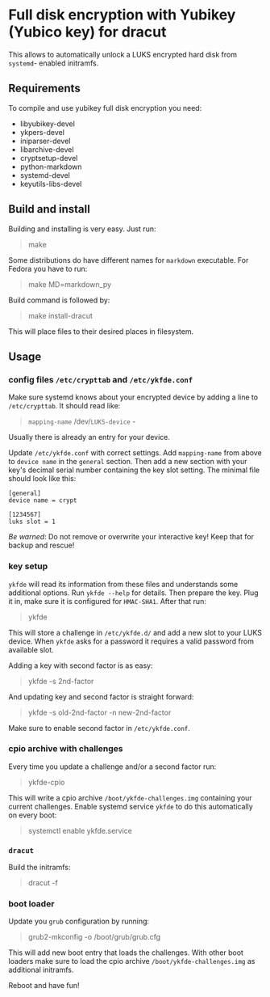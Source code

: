 Full disk encryption with Yubikey (Yubico key) for dracut
=========================================================

This allows to automatically unlock a LUKS encrypted hard disk from `systemd`-
enabled initramfs.

Requirements
------------

To compile and use yubikey full disk encryption you need:

* libyubikey-devel
* ykpers-devel
* iniparser-devel
* libarchive-devel
* cryptsetup-devel
* python-markdown
* systemd-devel
* keyutils-libs-devel

Build and install
-----------------

Building and installing is very easy. Just run:

> make

Some distributions do have different names for `markdown` executable.
For Fedora you have to run:

> make MD=markdown_py

Build command is followed by:

> make install-dracut

This will place files to their desired places in filesystem.

Usage
-----

### config files `/etc/crypttab` and `/etc/ykfde.conf`

Make sure systemd knows about your encrypted device by
adding a line to `/etc/crypttab`. It should read like:

> `mapping-name` /dev/`LUKS-device` -

Usually there is already an entry for your device.

Update `/etc/ykfde.conf` with correct settings. Add `mapping-name` from
above to `device name` in the `general` section. Then add a new section
with your key's decimal serial number containing the key slot setting.
The minimal file should look like this:

    [general]
    device name = crypt

    [1234567]
    luks slot = 1

*Be warned*: Do not remove or overwrite your interactive key! Keep that
for backup and rescue!

### key setup

`ykfde` will read its information from these files and understands some
additional options. Run `ykfde --help` for details. Then prepare
the key. Plug it in, make sure it is configured for `HMAC-SHA1`.
After that run:

> ykfde

This will store a challenge in `/etc/ykfde.d/` and add a new slot to
your LUKS device. When `ykfde` asks for a password it requires a valid
password from available slot.

Adding a key with second factor is as easy:

> ykfde -s 2nd-factor

And updating key and second factor is straight forward:

> ykfde -s old-2nd-factor -n new-2nd-factor

Make sure to enable second factor in `/etc/ykfde.conf`.

### cpio archive with challenges

Every time you update a challenge and/or a second factor run:

> ykfde-cpio

This will write a cpio archive `/boot/ykfde-challenges.img` containing
your current challenges. Enable systemd service `ykfde` to do this
automatically on every boot:

> systemctl enable ykfde.service

### `dracut`

Build the initramfs:

> dracut -f

### boot loader

Update you `grub` configuration by running:

> grub2-mkconfig -o /boot/grub/grub.cfg

This will add new boot entry that loads the challenges. With other boot
loaders make sure to load the cpio archive `/boot/ykfde-challenges.img`
as additional initramfs.

Reboot and have fun!

